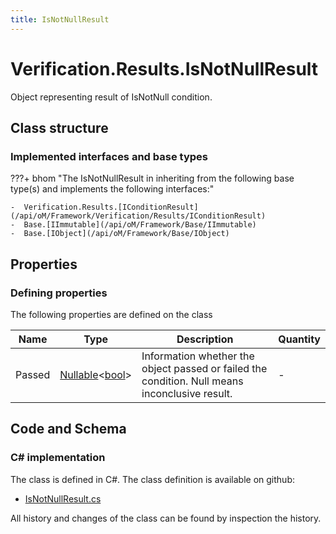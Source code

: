```yaml
---
title: IsNotNullResult
---
```


# Verification.Results.IsNotNullResult

Object representing result of IsNotNull condition.

## Class structure

### Implemented interfaces and base types

???+ bhom "The IsNotNullResult in inheriting from the following base type(s) and implements the following interfaces:"

    -  Verification.Results.[IConditionResult](/api/oM/Framework/Verification/Results/IConditionResult)
    -  Base.[IImmutable](/api/oM/Framework/Base/IImmutable)
    -  Base.[IObject](/api/oM/Framework/Base/IObject)


## Properties



### Defining properties

The following properties are defined on the class

| Name             | Type             | Description      | Quantity         |
|------------------|------------------|------------------|------------------|
| Passed | [Nullable](https://learn.microsoft.com/en-us/dotnet/api/System.Nullable-1?view=netstandard-2.0)&lt;[bool](https://learn.microsoft.com/en-us/dotnet/api/System.Boolean?view=netstandard-2.0)&gt; | Information whether the object passed or failed the condition. Null means inconclusive result. | - |


## Code and Schema

### C# implementation

The class is defined in C#. The class definition is available on github:

- [IsNotNullResult.cs](https://github.com/BHoM/BHoM/blob/develop/Verification_oM/Results/Conditions/IsNotNullResult.cs)

All history and changes of the class can be found by inspection the history.
